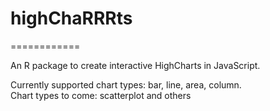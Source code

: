 # highChaRRRts
============

An R package to create interactive HighCharts in JavaScript. 

Currently supported chart types: bar, line, area, column.<br/>
Chart types to come: scatterplot and others